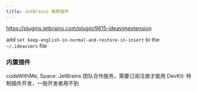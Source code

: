 ```yaml
---
title: JetBrains 推荐插件
---
```


https://plugins.jetbrains.com/plugin/9615-ideavimextension

add `set keep-english-in-normal-and-restore-in-insert` to the `~/.ideavimrc` file

### 内置插件

codeWithMe, Space: JetBrains 团队合作服务，需要订阅注册才能用
DevKit: 特制插件开发，一般开发者用不到
